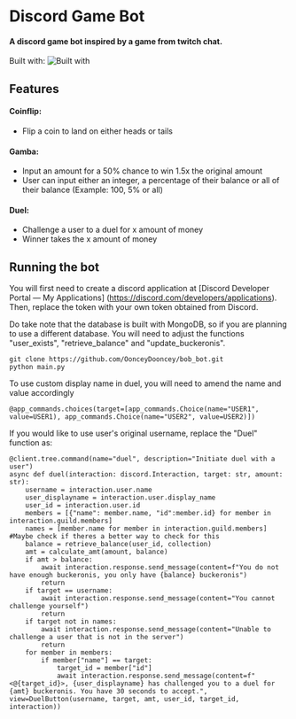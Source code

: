 # Discord Game Bot

#### A discord game bot inspired by a game from twitch chat.

Built with:
![Built with](https://skillicons.dev/icons?i=discord,py,mongodb)

## Features

#### Coinflip:

-   Flip a coin to land on either heads or tails

#### Gamba:

-   Input an amount for a 50% chance to win 1.5x the original amount
-   User can input either an integer, a percentage of their balance or all of their balance (Example: 100, 5% or all)

#### Duel:

-   Challenge a user to a duel for x amount of money
-   Winner takes the x amount of money

## Running the bot

You will first need to create a discord application at [Discord Developer Portal — My Applications] (https://discord.com/developers/applications). Then, replace the token with your own token obtained from Discord.

Do take note that the database is built with MongoDB, so if you are planning to use a different database. You will need to adjust the functions "user_exists", "retrieve_balance" and "update_buckeronis".

```
git clone https://github.com/OonceyDooncey/bob_bot.git
python main.py
```

To use custom display name in duel, you will need to amend the name and value accordingly

```
@app_commands.choices(target=[app_commands.Choice(name="USER1", value=USER1), app_commands.Choice(name="USER2", value=USER2)])
```

If you would like to use user's original username, replace the "Duel" function as:

```
@client.tree.command(name="duel", description="Initiate duel with a user")
async def duel(interaction: discord.Interaction, target: str, amount: str):
	username = interaction.user.name
	user_displayname = interaction.user.display_name
	user_id = interaction.user.id
	members = [{"name": member.name, "id":member.id} for member in interaction.guild.members]
	names = [member.name for member in interaction.guild.members] #Maybe check if theres a better way to check for this
	balance = retrieve_balance(user_id, collection)
	amt = calculate_amt(amount, balance)
	if amt > balance:
		await interaction.response.send_message(content=f"You do not have enough buckeronis, you only have {balance} buckeronis")
		return
	if target == username:
		await interaction.response.send_message(content="You cannot challenge yourself")
		return
	if target not in names:
		await interaction.response.send_message(content="Unable to challenge a user that is not in the server")
		return
	for member in members:
		if member["name"] == target:
			target_id = member["id"]
			await interaction.response.send_message(content=f"<@{target_id}>, {user_displayname} has challenged you to a duel for {amt} buckeronis. You have 30 seconds to accept.", view=DuelButton(username, target, amt, user_id, target_id, interaction))
```
